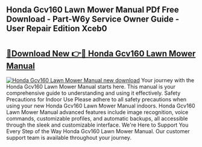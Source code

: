 ## Honda Gcv160 Lawn Mower Manual PDf Free Download - Part-W6y Service Owner Guide - User Repair Edition Xceb0

# <h2><a href="http://bc19870.oget.top/?id=Honda+Gcv160+Lawn+Mower+Manual">🔗Download New 👉🔴 Honda Gcv160 Lawn Mower Manual</a></h2>

[![Honda Gcv160 Lawn Mower Manual new download](https://i.imgur.com/5g1atiW.png)](http://bc19870.oget.top/?id=Honda+Gcv160+Lawn+Mower+Manual)
Your journey with the Honda Gcv160 Lawn Mower Manual starts here. This manual is your comprehensive guide to understanding and using it effectively. Safety Precautions for Indoor Use Please adhere to all safety precautions when using your new Honda Gcv160 Lawn Mower Manual indoors. Honda Gcv160 Lawn Mower Manual advanced features include image recognition, voice commands, customizable profiles, and automatic backups, all accessible through the sleek and customizable interface. We're Here to Support You Every Step of the Way Honda Gcv160 Lawn Mower Manual. Our customer support team is available throughout your journey.
